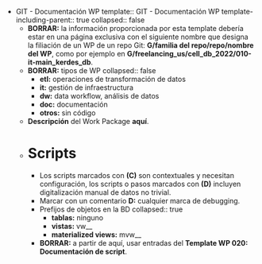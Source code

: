 - GIT - Documentación WP
  template:: GIT - Documentación WP
  template-including-parent:: true
  collapsed:: false
  - **BORRAR:** la información proporcionada por esta template debería estar en una página exclusiva con el siguiente nombre que designa la filiación de un WP de un repo Git: **G/familia del repo/repo/nombre del WP**, como por ejemplo en **G/freelancing_us/cell_db_2022/010-it-main_kerdes_db**.
  - **BORRAR:** tipos de WP
    collapsed:: false
    - **etl:** operaciones de transformación de datos
    - **it:** gestión de infraestructura
    - **dw:** data workflow, análisis de datos
    - **doc:** documentación
    - **otros:** sin código
  - **Descripción** del Work Package **aquí**.
  - # Scripts
    - Los scripts marcados con **(C)** son contextuales y necesitan configuración, los scripts o pasos marcados con **(D)** incluyen digitalización manual de datos no trivial.
    - Marcar con un comentario **D:** cualquier marca de debugging.
    - Prefijos de objetos en la BD
      collapsed:: true
      - **tablas:** ninguno
      - **vistas:** vw\_\_
      - **materialized views:** mvw\_\_
    - **BORRAR:** a partir de aquí, usar entradas del **Template WP 020: Documentación de script**.
